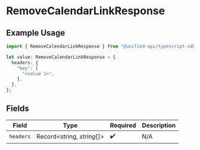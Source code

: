 # RemoveCalendarLinkResponse

## Example Usage

```typescript
import { RemoveCalendarLinkResponse } from "@unified-api/typescript-sdk/sdk/models/operations";

let value: RemoveCalendarLinkResponse = {
  headers: {
    "key": [
      "<value 1>",
    ],
  },
};
```

## Fields

| Field                      | Type                       | Required                   | Description                |
| -------------------------- | -------------------------- | -------------------------- | -------------------------- |
| `headers`                  | Record<string, *string*[]> | :heavy_check_mark:         | N/A                        |